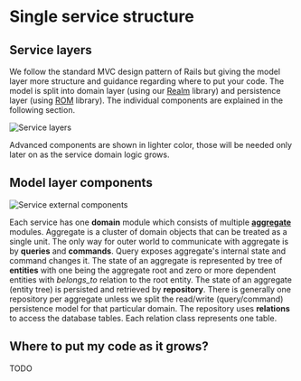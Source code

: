 # Single service structure

## Service layers

We follow the standard MVC design pattern of Rails but giving the model layer more structure and guidance regarding where
to put your code. The model is split into domain layer (using our [Realm](https://github.com/reevoo/smart-mono/tree/master/gems/realm) library)
and persistence layer (using [ROM](https://rom-rb.org/) library). The individual components are explained in the following section.

![Service layers](https://confluence-connect.gliffy.net/embed/image/d02d04b1-5e40-415f-b7ba-3a631efa9bf3.png?utm_medium=live&utm_source=custom)

Advanced components are shown in lighter color, those will be needed only later on as the service domain logic grows.

## Model layer components

![Service external components](https://confluence-connect.gliffy.net/embed/image/c593fcc2-304e-47c3-8e3c-b0cc09e0ed54.png?utm_medium=live&utm_source=custom)

Each service has one **domain** module which consists of multiple [**aggregate**](https://martinfowler.com/bliki/DDD_Aggregate.html) modules.
Aggregate is a cluster of domain objects that can be treated as a single unit. The only way for outer world to communicate
with aggregate is by **queries** and **commands**. Query exposes aggregate's internal state and command changes it.
The state of an aggregate is represented by tree of **entities** with one being the aggregate root and zero or more dependent
entities with *belongs_to* relation to the root entity. The state of an aggregate (entity tree) is persisted
and retrieved by **repository**. There is generally one repository per aggregate unless we split the read/write
(query/command) persistence model for that particular domain. The repository uses **relations** to access the database
tables. Each relation class represents one table.


## Where to put my code as it grows?

TODO

